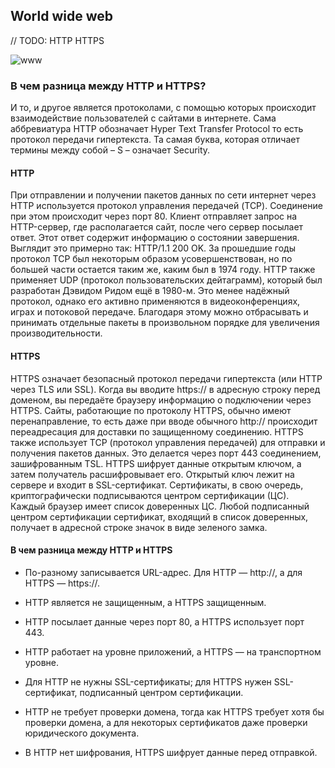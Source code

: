 ## World wide web

// TODO: HTTP HTTPS

![www](https://upload.wikimedia.org/wikipedia/commons/3/39/Internet_Key_Layers.png)

### В чем разница между HTTP и HTTPS?

И то, и другое является протоколами, с помощью которых происходит взаимодействие пользователей с сайтами в интернете. Сама аббревиатура HTTP обозначает Hyper Text Transfer Protocol то есть протокол передачи гипертекста. Та самая буква, которая отличает термины между собой – S – означает Security.

#### HTTP

При отправлении и получении пакетов данных по сети интернет через HTTP используется протокол управления передачей (TCP). Соединение при этом происходит через порт 80. Клиент отправляет запрос на HTTP-сервер, где располагается сайт, после чего сервер посылает ответ. Этот ответ содержит информацию о состоянии завершения. Выглядит это примерно так: HTTP/1.1 200 OK. За прошедшие годы протокол TCP был некоторым образом усовершенствован, но по большей части остается таким же, каким был в 1974 году. HTTP также применяет UDP (протокол пользовательских дейтаграмм), который был разработан Дэвидом Ридом ещё в 1980-м. Это менее надёжный протокол, однако его активно применяются в видеоконференциях, играх и потоковой передаче. Благодаря этому можно отбрасывать и принимать отдельные пакеты в произвольном порядке для увеличения производительности.

#### HTTPS

HTTPS означает безопасный протокол передачи гипертекста (или HTTP через TLS или SSL). Когда вы вводите https:// в адресную строку перед доменом, вы передаёте браузеру информацию о подключении через HTTPS. Сайты, работающие по протоколу HTTPS, обычно имеют перенаправление, то есть даже при вводе обычного http:// происходит переадресация для доставки по защищенному соединению. HTTPS также использует TCP (протокол управления передачей) для отправки и получения пакетов данных. Это делается через порт 443 соединением, зашифрованным TSL. HTTPS шифрует данные открытым ключом, а затем получатель расшифровывает его. Открытый ключ лежит на сервере и входит в SSL-сертификат. Сертификаты, в свою очередь, криптографически подписываются центром сертификации (ЦС). Каждый браузер имеет список доверенных ЦС. Любой подписанный центром сертификации сертификат, входящий в список доверенных, получает в адресной строке значок в виде зеленого замка.

#### В чем разница между HTTP и HTTPS

* По-разному записывается URL-адрес. Для HTTP — http://, а для HTTPS — https://.

* HTTP является не защищенным, а HTTPS защищенным.

* HTTP посылает данные через порт 80, а HTTPS использует порт 443.

* HTTP работает на уровне приложений, а HTTPS — на транспортном уровне.

* Для HTTP не нужны SSL-сертификаты; для HTTPS нужен SSL-сертификат, подписанный центром сертификации.

* HTTP не требует проверки домена, тогда как HTTPS требует хотя бы проверки домена, а для некоторых сертификатов даже проверки юридического документа.

* В HTTP нет шифрования, HTTPS шифрует данные перед отправкой.





